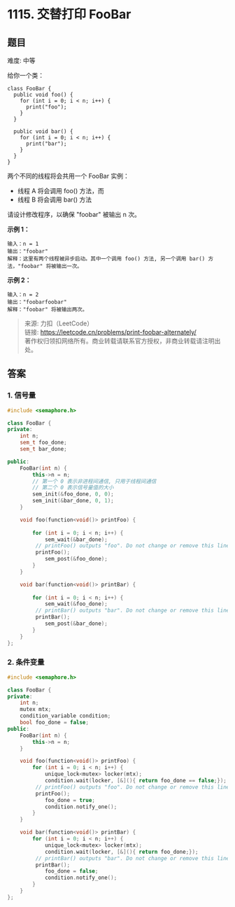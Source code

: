 # 1115. 交替打印 FooBar

## 题目

难度: 中等

给你一个类：

```
class FooBar {
  public void foo() {
    for (int i = 0; i < n; i++) {
      print("foo");
    }
  }

  public void bar() {
    for (int i = 0; i < n; i++) {
      print("bar");
    }
  }
}

```

两个不同的线程将会共用一个 FooBar 实例：

* 线程 A 将会调用 foo() 方法，而
* 线程 B 将会调用 bar() 方法

请设计修改程序，以确保 "foobar" 被输出 n 次。

**示例 1：**

```
输入：n = 1
输出："foobar"
解释：这里有两个线程被异步启动。其中一个调用 foo() 方法, 另一个调用 bar() 方法，"foobar" 将被输出一次。

```

**示例 2：**

```
输入：n = 2
输出："foobarfoobar"
解释："foobar" 将被输出两次。

```

> 来源: 力扣（LeetCode）  
> 链接: <https://leetcode.cn/problems/print-foobar-alternately/>  
> 著作权归领扣网络所有。商业转载请联系官方授权，非商业转载请注明出处。

## 答案

### 1. 信号量

```c++
#include <semaphore.h>

class FooBar {
private:
    int n;
    sem_t foo_done;
    sem_t bar_done;

public:
    FooBar(int n) {
        this->n = n;
        // 第一个 0 表示非进程间通信, 只用于线程间通信
        // 第二个 0 表示信号量值的大小
        sem_init(&foo_done, 0, 0);
        sem_init(&bar_done, 0, 1);
    }

    void foo(function<void()> printFoo) {
        
        for (int i = 0; i < n; i++) {
            sem_wait(&bar_done);
         // printFoo() outputs "foo". Do not change or remove this line.
         printFoo();
            sem_post(&foo_done);
        }
    }

    void bar(function<void()> printBar) {
        
        for (int i = 0; i < n; i++) {
            sem_wait(&foo_done);
         // printBar() outputs "bar". Do not change or remove this line.
         printBar();
            sem_post(&bar_done);
        }
    }
};
```

### 2. 条件变量

```c++
#include <semaphore.h>

class FooBar {
private:
    int n;
    mutex mtx;
    condition_variable condition;
    bool foo_done = false;
public:
    FooBar(int n) {
        this->n = n;
    }

    void foo(function<void()> printFoo) {
        for (int i = 0; i < n; i++) {
            unique_lock<mutex> locker(mtx);
            condition.wait(locker, [&](){ return foo_done == false;});
         // printFoo() outputs "foo". Do not change or remove this line.
         printFoo();
            foo_done = true;
            condition.notify_one();
        }
    }

    void bar(function<void()> printBar) {
        for (int i = 0; i < n; i++) {
            unique_lock<mutex> locker(mtx);
            condition.wait(locker, [&](){ return foo_done;});
         // printBar() outputs "bar". Do not change or remove this line.
         printBar();
            foo_done = false;
            condition.notify_one();
        }
    }
};
```
